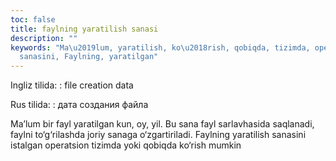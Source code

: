 ```yaml
---
toc: false
title: faylning yaratilish sanasi
description: ""
keywords: "Ma\u2019lum, yaratilish, ko\u2018rish, qobiqda, tizimda, operatsion, istalgan,
  sanasini, Faylning, yaratilgan"
---
```


Ingliz tilida:
:   file creation data

Rus tilida:
:   дата создания файла

Ma’lum bir fayl yaratilgan kun, oy, yil. Bu sana fayl sarlavhasida saqlanadi, faylni to‘g‘rilashda joriy sanaga o‘zgartiriladi. Faylning yaratilish sanasini istalgan operatsion tizimda yoki qobiqda ko‘rish mumkin